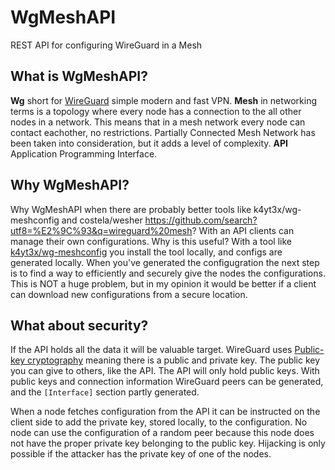 # WgMeshAPI
REST API for configuring WireGuard in a Mesh

## What is WgMeshAPI?
**Wg** short for [WireGuard](https://www.wireguard.com/) simple modern and fast VPN. **Mesh** in networking terms is a topology where every node has a connection to the all other nodes in a network. This means that in a mesh network every node can contact eachother, no restrictions. Partially Connected Mesh Network has been taken into consideration, but it adds a level of complexity. **API** Application Programming Interface.

## Why WgMeshAPI?
Why WgMeshAPI when there are probably better tools like k4yt3x/wg-meshconfig and costela/wesher https://github.com/search?utf8=%E2%9C%93&q=wireguard%20mesh? With an API clients can manage their own configurations. Why is this useful? With a tool like [k4yt3x/wg-meshconfig](https://github.com/k4yt3x/wg-meshconf) you install the tool locally, and configs are generated locally. When you've generated the configugration the next step is to find a way to efficiently and securely give the nodes the configurations. This is NOT a huge problem, but in my opinion it would be better if a client can download new configurations from a secure location.

## What about security?
If the API holds all the data it will be valuable target. WireGuard uses [Public-key cryptography](https://en.wikipedia.org/wiki/Public-key_cryptography) meaning there is a public and private key. The public key you can give to others, like the API. The API will only hold public keys. With public keys and connection information WireGuard peers can be generated, and the `[Interface]` section partly generated.

When a node fetches configuration from the API it can be instructed on the client side to add the private key, stored locally, to the configuration. No node can use the configuration of a random peer because this node does not have the proper private key belonging to the public key. Hijacking is only possible if the attacker has the private key of one of the nodes.
